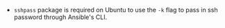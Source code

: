 - `sshpass` package is required on Ubuntu to use the `-k` flag to pass in ssh password through Ansible's CLI.
